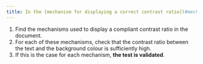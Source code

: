 ```yaml
---
title: In the [mechanism for displaying a correct contrast ratio](#mechanism-for-displaying-a-correct-contrast-ratio), is the contrast ratio between the text and the background colour high enough?
---
```


1. Find the mechanisms used to display a compliant contrast ratio in the document.
2. For each of these mechanisms, check that the contrast ratio between the text and the background colour is sufficiently high.
3. If this is the case for each mechanism, **the test is validated**.
